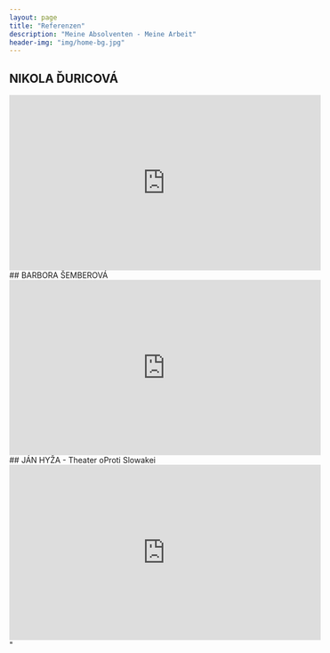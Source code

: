 ```yaml
---
layout: page
title: "Referenzen"
description: "Meine Absolventen - Meine Arbeit"
header-img: "img/home-bg.jpg"
---
```


## NIKOLA ĎURICOVÁ

<iframe width="560" height="315" src="https://www.youtube.com/embed/FBmc9sztumM" frameborder="0" allowfullscreen></iframe>


<br/>
## BARBORA ŠEMBEROVÁ


<iframe width="560" height="315" src="https://www.youtube.com/embed/M-z1Vz1KxNg" frameborder="0" allowfullscreen></iframe>


<br/>
## JÁN HYŽA - Theater oProti Slowakei


<iframe width="560" height="315" src="https://www.youtube.com/embed/YEtQy_lCfyE" frameborder="0" allowfullscreen></iframe>" 
